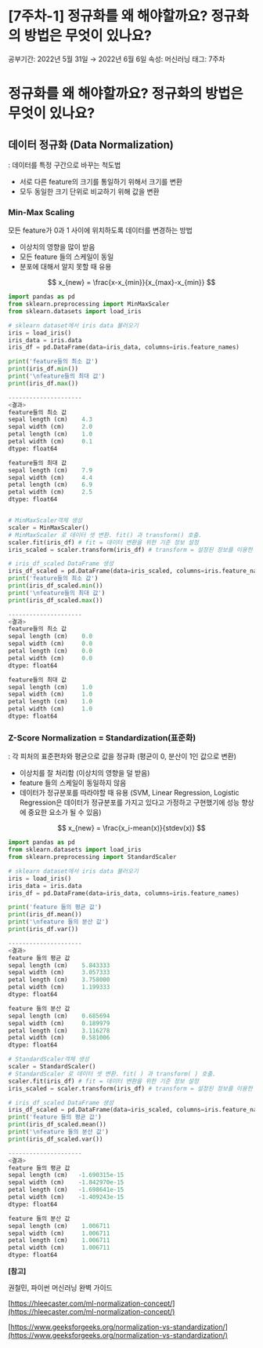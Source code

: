 # [7주차-1] 정규화를 왜 해야할까요? 정규화의 방법은 무엇이 있나요?

공부기간: 2022년 5월 31일 → 2022년 6월 6일
속성: 머신러닝
태그: 7주차

# 정규화를 왜 해야할까요? 정규화의 방법은 무엇이 있나요?

## 데이터 정규화 (Data Normalization)

: 데이터를 특정 구간으로 바꾸는 척도법

- 서로 다른 feature의 크기를 통일하기 위해서 크기를 변환
- 모두 동일한 크기 단위로 비교하기 위해 값을 변환

### Min-Max Scaling

모든 feature가 0과 1 사이에 위치하도록 데이터를 변경하는 방법

- 이상치의 영향을 많이 받음
- 모든 feature 들의 스케일이 동일
- 분포에 대해서 알지 못할 때 유용

$$
x_{new} = \frac{x-x_{min}}{x_{max}-x_{min}}
$$

```python
import pandas as pd
from sklearn.preprocessing import MinMaxScaler
from sklearn.datasets import load_iris

# sklearn dataset에서 iris data 불러오기
iris = load_iris()
iris_data = iris.data
iris_df = pd.DataFrame(data=iris_data, columns=iris.feature_names)

print('feature들의 최소 값')
print(iris_df.min())
print('\nfeature들의 최대 값')
print(iris_df.max())

---------------------
<결과>
feature들의 최소 값
sepal length (cm)    4.3
sepal width (cm)     2.0
petal length (cm)    1.0
petal width (cm)     0.1
dtype: float64

feature들의 최대 값
sepal length (cm)    7.9
sepal width (cm)     4.4
petal length (cm)    6.9
petal width (cm)     2.5
dtype: float64
```

```python

# MinMaxScaler객체 생성
scaler = MinMaxScaler()
# MinMaxScaler 로 데이터 셋 변환. fit() 과 transform() 호출.  
scaler.fit(iris_df) # fit = 데이터 변환을 위한 기준 정보 설정
iris_scaled = scaler.transform(iris_df) # transform = 설정된 정보를 이용한 데이터 변환

# iris_df_scaled DataFrame 생성
iris_df_scaled = pd.DataFrame(data=iris_scaled, columns=iris.feature_names)
print('feature들의 최소 값')
print(iris_df_scaled.min())
print('\nfeature들의 최대 값')
print(iris_df_scaled.max())

---------------------
<결과>
feature들의 최소 값
sepal length (cm)    0.0
sepal width (cm)     0.0
petal length (cm)    0.0
petal width (cm)     0.0
dtype: float64

feature들의 최대 값
sepal length (cm)    1.0
sepal width (cm)     1.0
petal length (cm)    1.0
petal width (cm)     1.0
dtype: float64
```

### Z-Score Normalization = Standardization(표준화)

: 각 피처의 표준편차와 평균으로 값을 정규화 (평균이 0, 분산이 1인 값으로 변환)

- 이상치를 잘 처리함 (이상치의 영향을 덜 받음)
- feature 들의 스케일이 동일하지 않음
- 데이터가 정규분포를 따라야할 때 유용 (SVM, Linear Regression, Logistic Regression은 데이터가 정규분포를 가지고 있다고 가정하고 구현했기에 성능 향상에 중요한 요소가 될 수 있음)

$$
x_{new} = \frac{x_i-mean(x)}{stdev(x)}
$$

```python
import pandas as pd
from sklearn.datasets import load_iris
from sklearn.preprocessing import StandardScaler

# sklearn dataset에서 iris data 불러오기 
iris = load_iris()
iris_data = iris.data
iris_df = pd.DataFrame(data=iris_data, columns=iris.feature_names)

print('feature 들의 평균 값')
print(iris_df.mean())
print('\nfeature 들의 분산 값')
print(iris_df.var())

---------------------
<결과>
feature 들의 평균 값
sepal length (cm)    5.843333
sepal width (cm)     3.057333
petal length (cm)    3.758000
petal width (cm)     1.199333
dtype: float64

feature 들의 분산 값
sepal length (cm)    0.685694
sepal width (cm)     0.189979
petal length (cm)    3.116278
petal width (cm)     0.581006
dtype: float64
```

```python
# StandardScaler객체 생성
scaler = StandardScaler()
# StandardScaler 로 데이터 셋 변환. fit( ) 과 transform( ) 호출.  
scaler.fit(iris_df) # fit = 데이터 변환을 위한 기준 정보 설정
iris_scaled = scaler.transform(iris_df) # transform = 설정된 정보를 이용한 데이터 변환

# iris_df_scaled DataFrame 생성
iris_df_scaled = pd.DataFrame(data=iris_scaled, columns=iris.feature_names)
print('feature 들의 평균 값')
print(iris_df_scaled.mean())
print('\nfeature 들의 분산 값')
print(iris_df_scaled.var())

---------------------
<결과>
feature 들의 평균 값
sepal length (cm)   -1.690315e-15
sepal width (cm)    -1.842970e-15
petal length (cm)   -1.698641e-15
petal width (cm)    -1.409243e-15
dtype: float64

feature 들의 분산 값
sepal length (cm)    1.006711
sepal width (cm)     1.006711
petal length (cm)    1.006711
petal width (cm)     1.006711
dtype: float64
```

**[참고]**

권철민, 파이썬 머신러닝 완벽 가이드

[https://hleecaster.com/ml-normalization-concept/](https://hleecaster.com/ml-normalization-concept/)

[https://www.geeksforgeeks.org/normalization-vs-standardization/](https://www.geeksforgeeks.org/normalization-vs-standardization/)